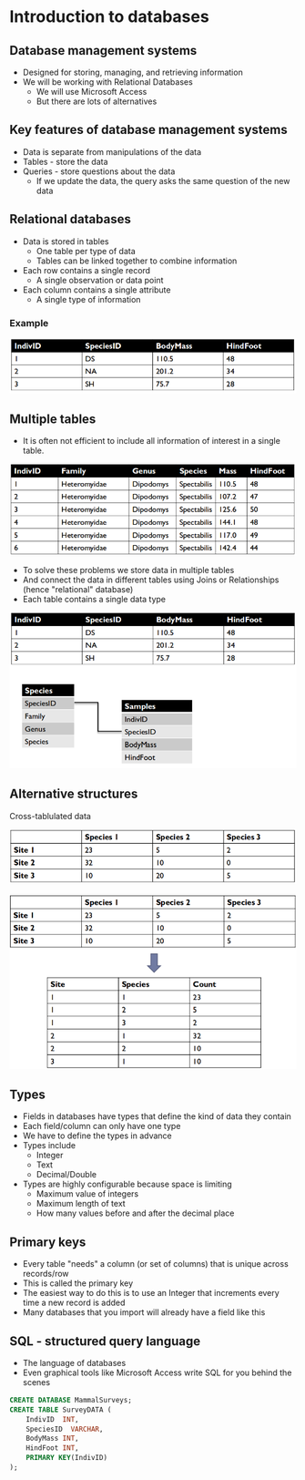 # Introduction to databases

## Database management systems

* Designed for storing, managing, and retrieving information
* We will be working with Relational Databases
    * We will use Microsoft Access
    * But there are lots of alternatives

## Key features of database management systems

* Data is separate from manipulations of the data
* Tables - store the data
* Queries - store questions about the data
    * If we update the data, the query asks the same question of the new data

## Relational databases

* Data is stored in tables
    * One table per type of data
	* Tables can be linked together to combine information
* Each row contains a single record
    * A single observation or data point
* Each column contains a single attribute
    * A single type of information

### Example

![Basic table structure](databases_basic_table_structure.png)

## Multiple tables

* It is often not efficient to include all information of interest in a single
table.

![Table with redundant information](databases_redundant_table.png)

* To solve these problems we store data in multiple tables
* And connect the data in different tables using Joins or Relationships (hence
  "relational" database)
* Each table contains a single data type

![Restructuring a redundant table into two](databases_redundant_table_restructure.png)

## Alternative structures

Cross-tablulated data

![Cross-tabulated data table](databases_crosstab_table.png)

![Cross-tab table restructure](databases_crosstab_restructured.png)

## Types

* Fields in databases have types that define the kind of data they contain
* Each field/column can only have one type
* We have to define the types in advance
* Types include
    * Integer
	* Text
	* Decimal/Double
* Types are highly configurable because space is limiting
    * Maximum value of integers
	* Maximum length of text
	* How many values before and after the decimal place

## Primary keys

* Every table "needs" a column (or set of columns) that is unique across
  records/row
* This is called the primary key
* The easiest way to do this is to use an Integer that increments every time a
  new record is added
* Many databases that you import will already have a field like this

## SQL - structured query language

* The language of databases
* Even graphical tools like Microsoft Access write SQL for you behind the scenes

```sql
CREATE DATABASE MammalSurveys;
CREATE TABLE SurveyDATA (
    IndivID  INT,
	SpeciesID  VARCHAR,
	BodyMass INT,
	HindFoot INT,
	PRIMARY KEY(IndivID)
);
```
